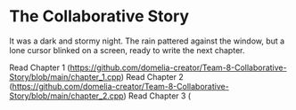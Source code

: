 # The Collaborative Story

It was a dark and stormy night. The rain pattered against the window, but a lone cursor blinked on a screen, ready to write the next chapter.

Read Chapter 1 (https://github.com/domelia-creator/Team-8-Collaborative-Story/blob/main/chapter_1.cpp)
Read Chapter 2 (https://github.com/domelia-creator/Team-8-Collaborative-Story/blob/main/chapter_2.cpp)
Read Chapter 3 (
